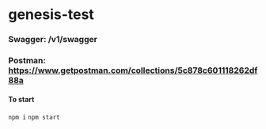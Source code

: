 # genesis-test

### Swagger: /v1/swagger
### Postman: https://www.getpostman.com/collections/5c878c601118262df88a

#### To start
`npm i`
`npm start`